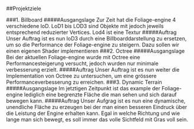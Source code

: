 ##Projektziele

###1. Billboard
#####Ausgangslage
Zur Zeit hat die Foliage-engine 4 verschiedene loD. LoD1 bis LOD3 sind Objekte mit jedoch jeweils entsprechend reduzierter Vertices. Lod4 ist eine Textur
#####Auftrag 
Unser Auftrag ist es nun loD3 durch eine Billboarddarstellung zu ersetzen, um so die Performance der Foliage-engine zu steigern.
Dazu sollen wir einen eigenen Shader implementieren
###2. Octree
#####Ausgangslage
Bei der aktuellen Foliage-engine wurde mit Octree eine Performancesteigerung versucht, jedoch wurden nur minimale verbesserung erzielt.
#####Auftrag
Unser Auftrag ist es nun weiter die Implementation von Octree zu untersuchen, um eine grössere Performanceverbesserung zu erreichen.
###3. Dynamic Terrain
#####Ausgangslage
Im jetztigen Zeitpunkt ist das example der Foliage-engine lediglich eine begrenzte Fläche die man sehen und sich darauf bewegen kann.
#####Auftrag
Unser Aufgrag ist es nun eine dynamische, unendliche Fläche zu erzeugen bei der man einen besseren Eindruck über die Leistung der Engine erhalten kann. Egal in welche Richtung und wie lange man sich bewegt, es soll immer das volle Sichtfeld mit Gras voll sein.
